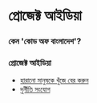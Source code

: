 # প্রোজেক্ট আইডিয়া


### কেন 'কোড অফ বাংলাদেশ'?
 


### প্রোজেক্ট আইডিয়া
* [হারানো মানুষকে খুঁজে বের করুন](../master/docs/missing-person-app.md)
* [দুর্নীতি সংযোগ](../master/docs/corruption-linker.md)